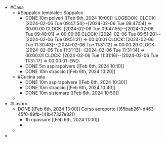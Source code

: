 - #Casa
	- #Soppalco
	  template:: Soppalco
		- DONE  10m polveri [[Feb 6th, 2024 10:00]]
		  :LOGBOOK:
		  CLOCK: [2024-02-06 Tue 09:47:54]--[2024-02-06 Tue 09:47:54] =>  00:00:00
		  CLOCK: [2024-02-06 Tue 09:47:55]--[2024-02-06 Tue 09:48:01] =>  00:00:06
		  CLOCK: [2024-02-06 Tue 09:51:20]--[2024-02-06 Tue 09:51:21] =>  00:00:01
		  CLOCK: [2024-02-06 Tue 11:30:43]--[2024-02-06 Tue 11:31:12] =>  00:00:29
		  CLOCK: [2024-02-06 Tue 11:31:13]--[2024-02-06 Tue 11:31:14] =>  00:00:01
		  CLOCK: [2024-02-06 Tue 11:31:16]--[2024-02-06 Tue 11:31:17] =>  00:00:01
		  :END:
		- DONE 5m aspirapolvere  [[Feb 6th, 2024 10:10]]
		- DONE 10m straccio  [[Feb 6th, 2024 10:20]]
	- #Cucina sala
		- DONE  10m aspirapolvere  [[Feb 6th, 2024 10:30]]
		- DONE 10m straccio  [[Feb 6th, 2024 10:40]]
		- DONE 10m sistemare  [[Feb 6th, 2024 10:50]]
	-
- #Lavoro
	- DONE  [[Feb 6th, 2024 13:00]] Corso aeroporto ((65bab261-d463-45f0-89fb-141b47327e82))
		- 1h ripassare  [[Feb 6th, 2024 11:00]]
		-
	-
-